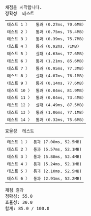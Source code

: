 <pre class="console-content"><div></div><div class="console-heading">채점을 시작합니다.</div><div class="console-message">정확성  테스트</div><table class="console-test-group" data-category="correctness"><tbody><tr data-testcase-id="18649"><td valign="top" class="td-label">테스트 1 <span>〉</span></td><td class="result passed">통과 (0.27ms, 70.6MB)</td></tr><tr data-testcase-id="18650"><td valign="top" class="td-label">테스트 2 <span>〉</span></td><td class="result passed">통과 (0.75ms, 75.4MB)</td></tr><tr data-testcase-id="18651"><td valign="top" class="td-label">테스트 3 <span>〉</span></td><td class="result passed">통과 (0.39ms, 75.7MB)</td></tr><tr data-testcase-id="18652"><td valign="top" class="td-label">테스트 4 <span>〉</span></td><td class="result passed">통과 (0.92ms, 71MB)</td></tr><tr data-testcase-id="18653"><td valign="top" class="td-label">테스트 5 <span>〉</span></td><td class="result failed">실패 (4.63ms, 77.6MB)</td></tr><tr data-testcase-id="18654"><td valign="top" class="td-label">테스트 6 <span>〉</span></td><td class="result passed">통과 (1.21ms, 85.6MB)</td></tr><tr data-testcase-id="18655"><td valign="top" class="td-label">테스트 7 <span>〉</span></td><td class="result passed">통과 (0.95ms, 77.3MB)</td></tr><tr data-testcase-id="18656"><td valign="top" class="td-label">테스트 8 <span>〉</span></td><td class="result failed">실패 (4.07ms, 76.1MB)</td></tr><tr data-testcase-id="18657"><td valign="top" class="td-label">테스트 9 <span>〉</span></td><td class="result passed">통과 (0.14ms, 77.6MB)</td></tr><tr data-testcase-id="18658"><td valign="top" class="td-label">테스트 10 <span>〉</span></td><td class="result passed">통과 (0.04ms, 81.9MB)</td></tr><tr data-testcase-id="18659"><td valign="top" class="td-label">테스트 11 <span>〉</span></td><td class="result passed">통과 (0.04ms, 73.4MB)</td></tr><tr data-testcase-id="18660"><td valign="top" class="td-label">테스트 12 <span>〉</span></td><td class="result failed">실패 (4.49ms, 87.5MB)</td></tr><tr data-testcase-id="18661"><td valign="top" class="td-label">테스트 13 <span>〉</span></td><td class="result passed">통과 (1.06ms, 77.1MB)</td></tr><tr data-testcase-id="18662"><td valign="top" class="td-label">테스트 14 <span>〉</span></td><td class="result passed">통과 (0.32ms, 75.6MB)</td></tr></tbody></table><div class="console-message">효율성  테스트</div><table class="console-test-group" data-category="effectiveness"><tbody><tr data-testcase-id="18665"><td valign="top" class="td-label">테스트 1 <span>〉</span></td><td class="result passed">통과 (7.08ms, 52.5MB)</td></tr><tr data-testcase-id="18666"><td valign="top" class="td-label">테스트 2 <span>〉</span></td><td class="result passed">통과 (5.57ms, 52.1MB)</td></tr><tr data-testcase-id="18667"><td valign="top" class="td-label">테스트 3 <span>〉</span></td><td class="result passed">통과 (5.88ms, 52.4MB)</td></tr><tr data-testcase-id="18668"><td valign="top" class="td-label">테스트 4 <span>〉</span></td><td class="result passed">통과 (5.24ms, 52.1MB)</td></tr><tr data-testcase-id="18669"><td valign="top" class="td-label">테스트 5 <span>〉</span></td><td class="result passed">통과 (2.10ms, 52.5MB)</td></tr><tr data-testcase-id="18670"><td valign="top" class="td-label">테스트 6 <span>〉</span></td><td class="result passed">통과 (2.91ms, 52.2MB)</td></tr></tbody></table><div class="console-heading">채점 결과</div><div class="console-message">정확성: 55.0</div><div class="console-message">효율성: 30.0</div><div class="console-message">합계: 85.0 / 100.0</div></pre>